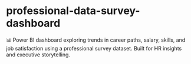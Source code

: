 # professional-data-survey-dashboard
📊 Power BI dashboard exploring trends in career paths, salary, skills, and job satisfaction using a professional survey dataset. Built for HR insights and executive storytelling.
